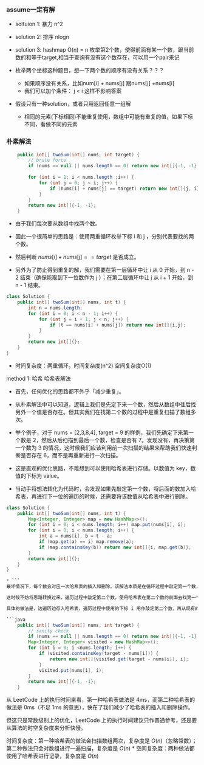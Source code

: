 ### assume一定有解

- soltuion 1: 暴力 n^2
- solution 2: 排序 nlogn
- solution 3: hashmap  O(n) = n 枚举第2个数，使得前面有某一个数，跟当前数的和等于target,相当于查询有没有这个数存在，可以用一个pair来记

- 枚举两个坐标这种题目，想一下两个数的顺序有没有关系？？？
     - 如果顺序没有关系，比如num[i] + nums[j] 跟nums[j] +nums[i]
    - 我们可以加个条件： j < i 这样不影响答案

-  假设只有一种solution，或者只用返回任意一组解
    - 相同的元素(下标相同)不能重复使用，数组中可能有重复的值，如果下标不同，看做不同的元素





### 朴素解法

```java
    public int[] twoSum(int[] nums, int target) {
        // brute force
        if (nums == null || nums.length == 0) return new int[]{-1, -1};
        
        for (int i = 1; i < nums.length ;i++) {
            for (int j = 0; j < i; j++) {
                if (nums[i] + nums[j] == target) return new int[]{j, i};
            }
        }
        return new int[]{-1, -1};
    }
```

- 由于我们每次要从数组中找两个数。

* 因此一个很简单的思路是：使用两重循环枚举下标 i 和 j ，分别代表要找的两个数。

* 然后判断 $nums[i] + nums[j] == target$ 是否成立。

* 另外为了防止得到重复的解，我们需要在第一层循环中让 i 从 0 开始，到 n - 2 结束（确保能取到下一位数作为 j ）；在第二层循环中让 j 从 i + 1 开始，到 n - 1 结束。
```java
class Solution {
    public int[] twoSum(int[] nums, int t) {
        int n = nums.length;
        for (int i = 0; i < n - 1; i++) {
            for (int j = i + 1; j < n; j++) {
                if (t == nums[i] + nums[j]) return new int[]{i,j};
            }
        }
        return new int[]{};
    }
}
```
* 时间复杂度：两重循环，时间复杂度(n^2) 空间复杂度O(1)


method 1: 哈希
哈希表解法
* 首先，任何优化的思路都不外乎「减少重复」。

* 从朴素解法中可以知道，逻辑上我们是先定下来一个数，然后从数组中往后找另外一个值是否存在。但其实我们在找第二个数的过程中是重复扫描了数组多次。

* 举个例子，对于 nums = [2,3,8,4], target = 9 的样例，我们先确定下来第一个数是 2，然后从后扫描到最后一个数，检查是否有 7。发现没有，再决策第一个数为 3 的情况，这时候我们应该利用前一次扫描的结果来帮助我们快速判断是否存在 6，而不是再重新进行一次扫描。

* 这是直观的优化思路，不难想到可以使用哈希表进行存储。以数值为 key，数值的下标为 value。

* 当动手将想法转化为代码时，会发现如果先敲定第一个数，将后面的数加入哈希表，再进行下一位的遍历的时候，还需要将该数值从哈希表中进行删除。

```java
class Solution {
    public int[] twoSum(int[] nums, int t) {
        Map<Integer, Integer> map = new HashMap<>();
        for (int i = 0; i < nums.length; i++) map.put(nums[i], i);
        for (int i = 0; i < nums.length; i++) {
            int a = nums[i], b = t - a;
            if (map.get(a) == i) map.remove(a);
            if (map.containsKey(b)) return new int[]{i, map.get(b)};
        }
        return new int[]{};
    }
}

* ```
最坏情况下，每个数会对应一次哈希表的插入和删除。该解法本质是在循环过程中敲定第一个数，在哈希表中找该数后面是否存在第二个数。

这时候不妨将思路转换过来，遍历过程中敲定第二个数，使用哈希表在第二个数的前面去找第一个数。

具体的做法是，边遍历边存入哈希表，遍历过程中使用的下标 i 用作敲定第二个数，再从现有的哈希表中去找另外一个目标数（由于下标 i 前面的数都被加入哈希表了，即在下标 i 前面去找第一个数）。

```java
    public int[] twoSum(int[] nums, int target) {
        // sanity check
        if (nums == null || nums.length == 0) return new int[]{-1, -1};
        Map<Integer, Integer> visited = new HashMap<>();
        for (int i = 0; i <nums.length; i++) {
            if (visited.containsKey(target - nums[i])) {
                return new int[]{visited.get(target - nums[i]), i};
            }
            visited.put(nums[i], i);
        }
        return new int[]{-1, -1};
    }

```
从 LeetCode 上的执行时间来看，第一种哈希表做法是 4ms，而第二种哈希表的做法是 0ms（不足 1ms 的意思），快在了我们减少了哈希表的插入和删除操作。

但这只是常数级别上的优化，LeetCode 上的执行时间建议只作普通参考，还是要从算法的时空复杂度来分析快慢。

时间复杂度：第一种哈希表的做法会扫描数组两次，复杂度是 $O(n)$（忽略常数）；第二种做法只会对数组进行一遍扫描，复杂度是 $O(n)$ * 空间复杂度：两种做法都使用了哈希表进行记录，复杂度是 $O(n)$